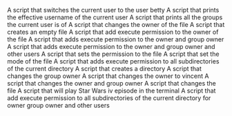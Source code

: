 A script that switches the current user to the user betty
A script that prints the effective username of the current user
A script that prints all the groups the current user is of
A script that changes the owner of the file
A script that creates an empty file
A script that add execute permission to the owner of the file
A script that adds execute permission to the owner and group owner
A script that adds execute permission to the owner and group owner and other users
A script that sets the permission to the file
A script that set the mode of the file
A script that adds execute permission to all subdirectories of the current directory
A script that creates a directory
A script that changes the group owner
A script that changes the owner to vincent
A script that changes the owner and group owner
A script that changes the file
A script that will play Star Wars iv episode in the terminal
A script that add execute permission to all subdirectories of the current directory for owner group owner and other users
